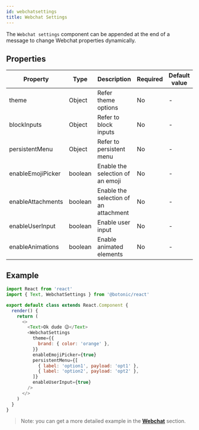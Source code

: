 ```yaml
---
id: webchatsettings
title: Webchat Settings
---
```


The `Webchat settings` component can be appended at the end of a message to change Webchat properties dynamically.

## Properties

| Property          | Type    | Description                           | Required | Default value |
| ----------------- | ------- | ------------------------------------- | -------- | ------------- |
| theme             | Object  | Refer theme options                   | No       | -             |
| blockInputs       | Object  | Refer to block inputs                 | No       | -             |
| persistentMenu    | Object  | Refer to persistent menu              | No       | -             |
| enableEmojiPicker | boolean | Enable the selection of an emoji      | No       | -             |
| enableAttachments | boolean | Enable the selection of an attachment | No       | -             |
| enableUserInput   | boolean | Enable user input                     | No       | -             |
| enableAnimations  | boolean | Enable animated elements              | No       | -             |

## Example

```javascript
import React from 'react'
import { Text, WebchatSettings } from '@botonic/react'

export default class extends React.Component {
  render() {
    return (
      <>
        <Text>Ok dude 😉</Text>
        <WebchatSettings
          theme={{
            brand: { color: 'orange' },
          }}
          enableEmojiPicker={true}
          persistentMenu={[
            { label: 'option1', payload: 'opt1' },
            { label: 'option2', payload: 'opt2' },
          ]}
          enableUserInput={true}
        />
      </>
    )
  }
}
```

> Note: you can get a more detailed example in the **[Webchat](/docs/webchat/webchat)** section.
